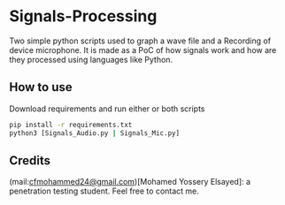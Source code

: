 # Signals-Processing
Two simple python scripts used to graph a wave file and a Recording of device microphone. 
It is made as a PoC of how signals work and how are they processed using languages like Python.

## How to use
Download requirements and run either or both scripts
```bash
pip install -r requirements.txt
python3 [Signals_Audio.py | Signals_Mic.py]
```
## Credits
(mail:cfmohammed24@gmail.com)[Mohamed Yossery Elsayed]: a penetration testing student.
Feel free to contact me.
